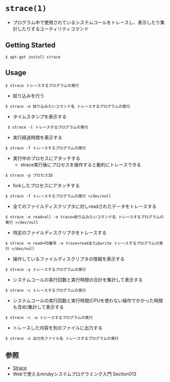 # `strace(1)`
- プログラム中で使用されているシステムコールをトレースし、表示したり集計したりするユーティリティコマンド

## Getting Started
```
$ apt-get install strace
```

## Usage
```
$ strace トレースするプログラムの実行
```

- 絞り込みを行う
```
$ strace -e 絞り込みたいコマンド名 トレースするプログラムの実行
```

- タイムスタンプを表示する
```
 $ strace -t トレースするプログラムの実行
```

- 実行経過時間を表示する
```
$ strace -T トレースするプログラムの実行
```

- 実行中のプロセスにアタッチする
  - strace実行後にプロセスを操作すると動的にトレースできる
```
$ strace -p プロセスID
```

- forkしたプロセスにアタッチする
```
$ strace -f トレースするプログラムの実行 >/dev/null
```

- 全てのファイルディスクリプタに対しreadされたデータをトレースする
```
$ strace -e read=all -e trace=絞り込みたいコマンド名 トレースするプログラムの実行 >/dev/null
```

- 特定のファイルディスクリプタをトレースする
```
$ strace -e read=FD番号 -e trace=readまたはwrite トレースするプログラムの実行 >/dev/null
```

- 操作しているファイルディスクリプタの情報を表示する
```
$ strace -y トレースするプログラムの実行
```

- システムコールの実行回数と実行時間の合計を集計して表示する
```
$ strace -c トレースするプログラムの実行
```

- システムコールの実行回数と実行時間(CPUを使わない操作でかかった時間も含め)集計して表示する
```
$ strace -c -w トレースするプログラムの実行
```

- トレースした内容を別のファイルに出力する
```
$ strace -o 出力先ファイル名 トレースするプログラムの実行
```

## 参照
- [Strace](https://wiki.ubuntu.com/Strace)
- Webで使えるmrubyシステムプログラミング入門 Section013
